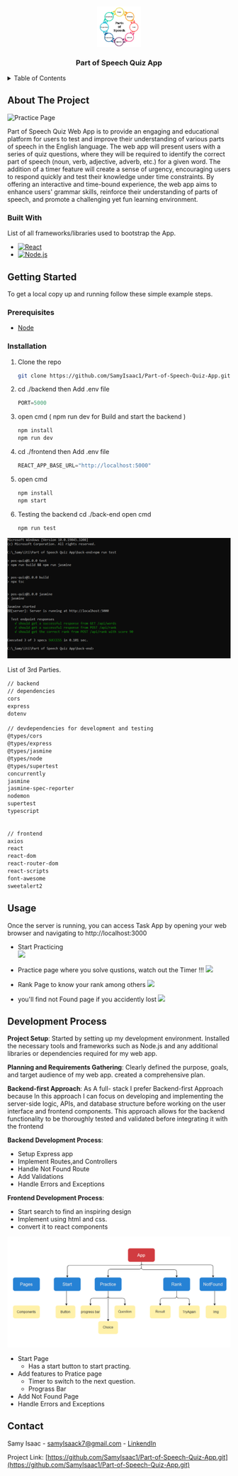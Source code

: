 
<br />
<div align="center">
  <img src="./images/parts-of-speech.png" style="width:100px">
  <h3 align="center">Part of Speech Quiz App</h3>
</div>

<details>
  <summary>Table of Contents</summary>
  <ol>
    <li>
      <a href="#about-the-project">About The Project</a>
      <ul>
        <li><a href="#built-with">Built With</a></li>
      </ul>
    </li>
    <li>
      <a href="#getting-started">Getting Started</a>
      <ul>
        <li><a href="#prerequisites">Prerequisites</a></li>
        <li><a href="#installation">Installation</a></li>
      </ul>
    </li>
    <li><a href="#usage">Usage</a></li>
    <li><a href="#contact">Contact</a></li>
  </ol>
</details>



<!-- ABOUT THE PROJECT -->
## About The Project

![Practice Page](./images/practice.png)


Part of Speech Quiz Web App is to provide an engaging and educational platform for users to test and improve their understanding of various parts of speech in the English language. The web app will present users with a series of quiz questions, where they will be required to identify the correct part of speech (noun, verb, adjective, adverb, etc.) for a given word. The addition of a timer feature will create a sense of urgency, encouraging users to respond quickly and test their knowledge under time constraints. By offering an interactive and time-bound experience, the web app aims to enhance users' grammar skills, reinforce their understanding of parts of speech, and promote a challenging yet fun learning environment.




### Built With

List of all frameworks/libraries used to bootstrap the App.

* [![React][React.js]][React-url]
* [![Node.js][Node.com]](Node-url)


<!-- GETTING STARTED -->
## Getting Started

To get a local copy up and running follow these simple example steps.

### Prerequisites

* [Node](https://nodejs.org/en)

### Installation


1. Clone the repo
   
   ```sh
   git clone https://github.com/SamyIsaac1/Part-of-Speech-Quiz-App.git
   ```


2. cd ./backend then Add .env file
   ```js
   PORT=5000
   ```
3. open cmd ( npm run dev for Build and start the backend )
   ```sh
   npm install
   npm run dev  
   ``` 

4. cd ./frontend then Add .env file
   ```js
   REACT_APP_BASE_URL="http://localhost:5000"
   ```

5. open cmd  
   ```sh
   npm install
   npm start
   ```

6. Testing the backend cd ./back-end open cmd  
   ```sh
   npm run test
   ```
<div align="center">
  <img src="./images/test.png" >
</div>

List of 3rd Parties.
```sh
// backend
// dependencies
cors
express
dotenv

// devdependencies for development and testing
@types/cors
@types/express
@types/jasmine
@types/node
@types/supertest
concurrently
jasmine
jasmine-spec-reporter
nodemon
supertest
typescript


// frontend
axios
react
react-dom
react-router-dom
react-scripts
font-awesome
sweetalert2
```


<!-- USAGE EXAMPLES -->
## Usage
Once the server is running, you can access Task App by opening your web browser and navigating to http://localhost:3000

- Start Practicing  
![](./images/start.png)

- Practice page where you solve qustions, watch out the Timer !!!
![](./images/practice2.png)

- Rank Page to know your rank among others
![](./images/rank.png)

- you'll find not Found page if you accidently lost 
![](./images/notFound.png)
<!-- ROADMAP -->
## Development Process


**Project Setup**: Started by setting up my development environment. Installed the necessary tools and frameworks such as Node.js and any additional libraries or dependencies required for my web app.

**Planning and Requirements Gathering**: Clearly defined the purpose, goals, and target audience of my web app. created a comprehensive plan.


**Backend-first Approach**:
As A full- stack I prefer Backend-first Approach because In this approach I can focus on developing and implementing the server-side logic, APIs, and database structure before working on the user interface and frontend components. This approach allows for the backend functionality to be thoroughly tested and validated before integrating it with the frontend

**Backend Development Process**: 
- Setup Express app 
- Implement Routes,and Controllers
- Handle Not Found Route
- Add Validations
- Handle Errors and Exceptions 


**Frontend Development Process**:
- Start search to find an inspiring design 
- Implement using html and css.
- convert it to react components

![React Tree](./images/React%20Tree.png)

- Start Page
    - Has a start button to start practing.
- Add features to Pratice page
    - Timer to switch to the next question.
    - Prograss Bar  
- Add Not Found Page
- Handle Errors and Exceptions


<!-- CONTACT -->
## Contact

Samy Isaac - samyIsaack7@gmail.com - [LinkendIn](https://www.linkedin.com/in/samy-isaac/) 


Project Link: [https://github.com/SamyIsaac1/Part-of-Speech-Quiz-App.git](https://github.com/SamyIsaac1/Part-of-Speech-Quiz-App.git)

<!-- Icons -->
[React.js]: https://img.shields.io/badge/React-20232A?style=for-the-badge&logo=react&logoColor=61DAFB
[React-url]: https://reactjs.org/
[Node.com]:https://img.shields.io/badge/Node.js-18.x-green?style=for-the-badge&logo=node.js&logoColor=white
[Node-url]: https://nodejs.org/ 
